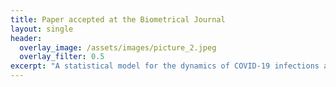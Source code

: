 ```yaml
---
title: Paper accepted at the Biometrical Journal
layout: single
header:
  overlay_image: /assets/images/picture_2.jpeg
  overlay_filter: 0.5
excerpt: "A statistical model for the dynamics of COVID-19 infections and their case detection ratio in 2020"
---
```

